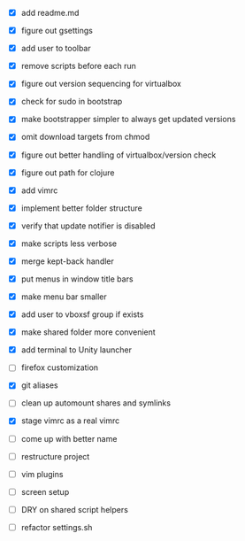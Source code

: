- [x] add readme.md
- [x] figure out gsettings
- [x] add user to toolbar
- [x] remove scripts before each run
- [x] figure out version sequencing for virtualbox
- [x] check for sudo in bootstrap
- [x] make bootstrapper simpler to always get updated versions
- [x] omit download targets from chmod
- [x] figure out better handling of virtualbox/version check
- [x] figure out path for clojure
- [x] add vimrc
- [x] implement better folder structure
- [x] verify that update notifier is disabled
- [x] make scripts less verbose
- [x] merge kept-back handler
- [x] put menus in window title bars
- [x] make menu bar smaller
- [x] add user to vboxsf group if exists
- [x] make shared folder more convenient
- [x] add terminal to Unity launcher
- [ ] firefox customization
- [x] git aliases
- [ ] clean up automount shares and symlinks
- [x] stage vimrc as a real vimrc
- [ ] come up with better name
- [ ] restructure project
- [ ] vim plugins
- [ ] screen setup
- [ ] DRY on shared script helpers
- [ ] refactor settings.sh

